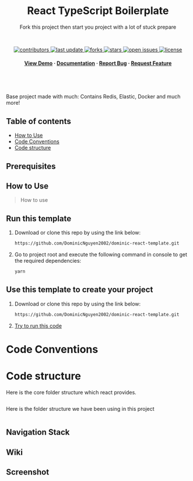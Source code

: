 <div align="left">
  
  <div align="center">
    <h1>React TypeScript Boilerplate</h1>

  <p>
Fork this project then start you project with a lot of stuck prepare
  </p>
  </div>
  
<!-- Badges -->

<br />
  <div align ="center">
    <p>
      <a href="https://github.com/DominicNguyen2002/dominic-react-template/graphs/contributors">
        <img src="https://img.shields.io/github/contributors/DominicNguyen2002/dominic-react-template" alt="contributors" />
      </a>
      <a href="">
        <img src="https://img.shields.io/github/last-commit/DominicNguyen2002/dominic-react-template" alt="last update" />
      </a>
      <a href="https://github.com/DominicNguyen2002/dominic-react-template/network/members">
        <img src="https://img.shields.io/github/forks/DominicNguyen2002/dominic-react-template" alt="forks" />
      </a>
      <a href="https://github.com/DominicNguyen2002/dominic-react-template/stargazers">
        <img src="https://img.shields.io/github/stars/DominicNguyen2002/dominic-react-template" alt="stars" />
      </a>
      <a href="https://github.com/DominicNguyen2002/dominic-react-template/issues/">
        <img src="https://img.shields.io/github/issues/DominicNguyen2002/dominic-react-template" alt="open issues" />
      </a>
      <a href="https://github.com/DominicNguyen2002/dominic-react-template/blob/master/LICENSE">
        <img src="https://img.shields.io/github/license/DominicNguyen2002/dominic-react-template.svg" alt="license" />
      </a>
    </p>
  <h4>
      <a href="https://github.com/DominicNguyen2002/dominic-react-template/">View Demo</a>
    <span> · </span>
      <a href="https://github.com/DominicNguyen2002/dominic-react-template">Documentation</a>
    <span> · </span>
      <a href="https://github.com/DominicNguyen2002/dominic-react-template/issues/">Report Bug</a>
    <span> · </span>
      <a href="https://github.com/DominicNguyen2002/dominic-react-template/issues/">Request Feature</a>
    </h4>
  </div>
  </div>
<br />

<!-- Table of Contents -->
#  

Base project made with much: Contains Redis, Elastic, Docker and much more!

## Table of contents

- [How to Use](#how-to-use)
- [Code Conventions](#code-conventions)
- [Code structure](#code-structure)

## Prerequisites

## How to Use

> How to use

## Run this template

1. Download or clone this repo by using the link below:

    ```bash
    https://github.com/DominicNguyen2002/dominic-react-template.git
    ```

2. Go to project root and execute the following command in console to get the required dependencies:

    ```bash
    yarn
    ```

## Use this template to create your project

1. Download or clone this repo by using the link below:

      ```bash
      https://github.com/DominicNguyen2002/dominic-react-template.git
      ```

2. [Try to run this code](#run-this-template)

# Code Conventions

# Code structure

Here is the core folder structure which react provides.

```architecture

```

Here is the folder structure we have been using in this project

```architecture

```

## Navigation Stack

## Wiki

## Screenshot
